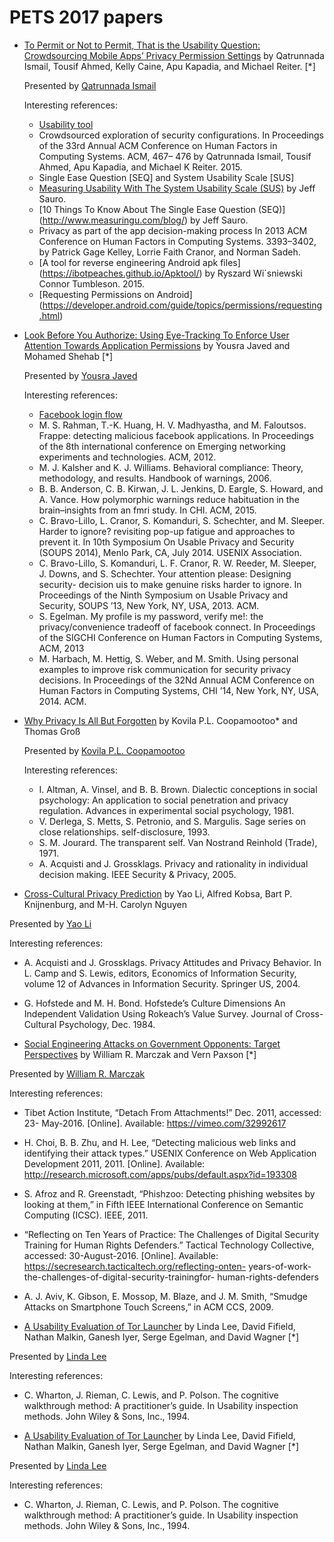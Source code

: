 # PETS 2017 papers

* [To Permit or Not to Permit, That is the Usability Question:
Crowdsourcing Mobile Apps’ Privacy Permission Settings](https://petsymposium.org/2017/papers/issue4/paper31-2017-4-source.pdf) by Qatrunnada Ismail, Tousif Ahmed, Kelly Caine, Apu Kapadia, and Michael Reiter. [*]

  Presented by [Qatrunnada Ismail](http://private.soic.indiana.edu/people_old/qatrunnada-ismail/)

  Interesting references:

  * [Usability tool](http://www.privacygrade.org/)
  * Crowdsourced exploration of security configurations. In Proceedings of the
    33rd Annual ACM Conference on Human Factors in Computing Systems. ACM, 467–
    476 by Qatrunnada Ismail, Tousif Ahmed, Apu Kapadia, and Michael K
    Reiter. 2015.
  * Single Ease Question [SEQ] and System Usability Scale [SUS]
  * [Measuring Usability With The System Usability Scale (SUS)](
    https:/www.measuringu.com/sus.php) by Jeff Sauro.
  * [10 Things To Know About The Single Ease Question (SEQ)]
    (http://www.measuringu.com/blog/) by Jeff Sauro.
  * Privacy as part of the app decision-making process In 2013 ACM Conference on
    Human Factors in Computing Systems. 3393–3402, by  Patrick Gage Kelley,
    Lorrie Faith Cranor, and Norman Sadeh.
  * [A tool for reverse engineering Android apk files]
    (https://ibotpeaches.github.io/Apktool/) by Ryszard Wi´sniewski Connor
    Tumbleson. 2015.
  * [Requesting Permissions on Android]
    (https://developer.android.com/guide/topics/permissions/requesting.html)

* [Look Before You Authorize: Using Eye-Tracking To Enforce User Attention
  Towards Application Permissions](https://petsymposium.org/2017/papers/issue2/paper08-2017-2-source.pdf) by Yousra Javed and Mohamed Shehab [*]

    Presented by [Yousra Javed](https://scholar.google.com/citations?user=hoxGszUAAAAJ&hl=en)

    Interesting references:

    * [Facebook login flow](http://www.cmcm.com/blog/2014-08-07/348.html)
    * M. S. Rahman, T.-K. Huang, H. V. Madhyastha, and M. Faloutsos. Frappe:
      detecting malicious facebook applications. In Proceedings of the 8th
      international conference on Emerging networking experiments and
      technologies. ACM, 2012.
    * M. J. Kalsher and K. J. Williams. Behavioral compliance: Theory,
      methodology, and results. Handbook of warnings, 2006.
    * B. B. Anderson, C. B. Kirwan, J. L. Jenkins, D. Eargle, S. Howard, and A.
      Vance. How polymorphic warnings reduce habituation in the brain–insights
      from an fmri study. In CHI. ACM, 2015.
    * C. Bravo-Lillo, L. Cranor, S. Komanduri, S. Schechter, and M. Sleeper.
      Harder to ignore? revisiting pop-up fatigue and approaches to prevent it.
      In 10th Symposium On Usable Privacy and Security (SOUPS 2014), Menlo Park,
      CA, July 2014. USENIX Association.    * C. Bravo-Lillo, S. Komanduri, L. F. Cranor, R. W. Reeder, M. Sleeper, J.
      Downs, and S. Schechter. Your attention please: Designing security-
      decision uis to make genuine risks harder to ignore. In Proceedings of the
      Ninth Symposium on Usable Privacy and Security, SOUPS ’13, New York, NY,
      USA, 2013. ACM.
    * S. Egelman. My profile is my password, verify me!: the privacy/convenience
      tradeoff of facebook connect. In Proceedings of the SIGCHI Conference on
      Human Factors in Computing Systems, ACM, 2013
    * M. Harbach, M. Hettig, S. Weber, and M. Smith. Using personal examples to
      improve risk communication for security privacy decisions. In Proceedings
      of the 32Nd Annual ACM Conference on Human Factors in Computing
      Systems, CHI ’14, New York, NY, USA, 2014. ACM.

* [Why Privacy Is All But Forgotten](https://petsymposium.org/2017/papers/issue4/paper21-2017-4-source.pdf) by Kovila P.L. Coopamootoo* and Thomas Groß

    Presented by [Kovila P.L. Coopamootoo](https://scholar.google.com/citations?user=yg0HAJoAAAAJ&hl=en)

    Interesting references:

    * I. Altman, A. Vinsel, and B. B. Brown. Dialectic conceptions in social
      psychology: An application to social penetration and privacy regulation.
      Advances in experimental social psychology, 1981.
    * V. Derlega, S. Metts, S. Petronio, and S. Margulis. Sage series on close
      relationships. self-disclosure, 1993.
    * S. M. Jourard. The transparent self. Van Nostrand Reinhold (Trade), 1971.
    * A. Acquisti and J. Grossklags. Privacy and rationality in individual
      decision making. IEEE Security & Privacy, 2005.

* [Cross-Cultural Privacy Prediction](https://petsymposium.org/2017/papers/issue2/paper28-2017-2-source.pdf) by Yao Li, Alfred Kobsa, Bart P. Knijnenburg, and M-H. Carolyn Nguyen

Presented by [Yao Li](https://www.researchgate.net/profile/Yao_Li12)

   Interesting references:

   * A. Acquisti and J. Grossklags. Privacy Attitudes and Privacy Behavior. In
     L. Camp and S. Lewis, editors, Economics of Information Security, volume 12
     of Advances in Information Security. Springer US, 2004.
   * G. Hofstede and M. H. Bond. Hofstede’s Culture Dimensions An Independent
     Validation Using Rokeach’s Value Survey. Journal of Cross-Cultural
     Psychology, Dec. 1984.

* [Social Engineering Attacks on Government Opponents: Target Perspectives](https://petsymposium.org/2017/papers/issue2/paper51-2017-2-source.pdf) by
  William R. Marczak and Vern Paxson [*]

Presented by [William R. Marczak](https://people.eecs.berkeley.edu/~wrm/)

   Interesting references:

   * Tibet Action Institute, “Detach From Attachments!” Dec. 2011, accessed: 23-
     May-2016. [Online]. Available: https://vimeo.com/32992617
   * H. Choi, B. B. Zhu, and H. Lee, “Detecting malicious web links and
     identifying their attack types.” USENIX Conference on Web Application
     Development 2011, 2011. [Online].
     Available: http://research.microsoft.com/apps/pubs/default.aspx?id=193308   * S. Afroz and R. Greenstadt, “Phishzoo: Detecting phishing websites by
     looking at them,” in Fifth IEEE International Conference on Semantic
     Computing (ICSC). IEEE, 2011.
   * “Reflecting on Ten Years of Practice: The Challenges of Digital Security
     Training for Human Rights Defenders.” Tactical Technology Collective,
     accessed: 30-August-2016. [Online].
     Available: https://secresearch.tacticaltech.org/reflecting-onten-years-of-work-the-challenges-of-digital-security-trainingfor-human-rights-defenders
   * A. J. Aviv, K. Gibson, E. Mossop, M. Blaze, and J. M. Smith, “Smudge
     Attacks on Smartphone Touch Screens,” in ACM CCS, 2009.

* [A Usability Evaluation of Tor Launcher](https://petsymposium.org/2017/papers/issue3/paper2-2017-3-source.pdf) by Linda Lee, David Fifield, Nathan Malkin,
Ganesh Iyer, Serge Egelman, and David Wagner [*]

Presented by [Linda Lee](https://www.linkedin.com/in/lindanaeunlee/)

   Interesting references:

   * C. Wharton, J. Rieman, C. Lewis, and P. Polson. The cognitive walkthrough
     method: A practitioner’s guide. In Usability inspection methods. John Wiley
     & Sons, Inc., 1994.

* [A Usability Evaluation of Tor Launcher](https://petsymposium.org/2017/papers/issue3/paper2-2017-3-source.pdf) by Linda Lee, David Fifield, Nathan Malkin,
Ganesh Iyer, Serge Egelman, and David Wagner [*]

Presented by [Linda Lee](https://www.linkedin.com/in/lindanaeunlee/)

   Interesting references:

   * C. Wharton, J. Rieman, C. Lewis, and P. Polson. The cognitive walkthrough
     method: A practitioner’s guide. In Usability inspection methods. John Wiley
     & Sons, Inc., 1994.
